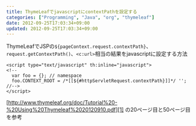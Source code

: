 ```yaml
---
title: ThymeLeafでjavascriptにcontextPathを設定する
categories: ["Programming", "Java", "org", "thymeleaf"]
date: 2012-09-25T17:03:34+09:00
updated: 2012-09-25T17:03:34+09:00
---
```


ThymeLeafでJSPの`${pageContext.request.contextPath}`、`request.getContextPath()`、`<c:url>`相当の結果をjavascriptに設定する方法

    <script type="text/javascript" th:inline="javascript">
    <!--
      var foo = {}; // namespace
      foo.CONTEXT_ROOT = /*[[${#httpServletRequest.contextPath}]]*/ '';
    //-->
    </script>

[http://www.thymeleaf.org/doc/Tutorial%20-%20Using%20Thymeleaf%2020120910.pdf][1] の20ページ目と50ページ目を参考


  [1]: http://www.thymeleaf.org/doc/Tutorial%20-%20Using%20Thymeleaf%2020120910.pdf
